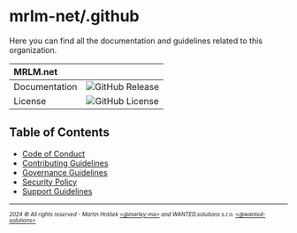# mrlm-net/.github

Here you can find all the documentation and guidelines related to this organization.

| MRLM.net |  |
| :-- | :--: |
| Documentation | ![GitHub Release](https://img.shields.io/github/v/release/mrlm-net/.github) |
| License | ![GitHub License](https://img.shields.io/github/license/mrlm-net/.github) |

## Table of Contents

- [Code of Conduct](./../docs/CODE_OF_CONDUCT.md)
- [Contributing Guidelines](./../docs/CONTRIBUTING.md)
- [Governance Guidelines](./../docs/GOVERNANCE.md)
- [Security Policy](./../docs/SECURITY.md)
- [Support Guidelines](./../docs/SUPPORT.md)

---
<sup><sub>_2024 &copy; All rights reserved - Martin Hrášek [<@marley-ma>](https://github.com/marley-ma) and WANTED.solutions s.r.o. [<@wanted-solutions>](https://github.com/wanted-solutions)_</sub></sup>
